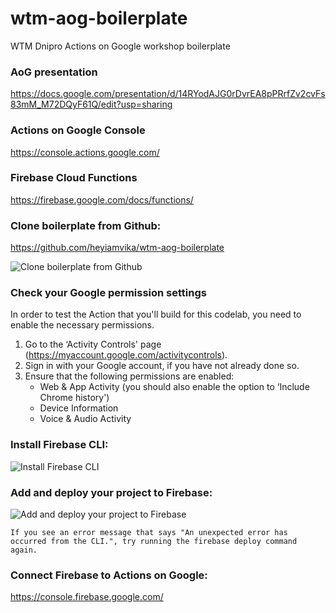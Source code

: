 # wtm-aog-boilerplate

WTM Dnipro Actions on Google workshop boilerplate

### AoG presentation
https://docs.google.com/presentation/d/14RYodAJG0rDvrEA8pPRrfZv2cvFs83mM_M72DQyF61Q/edit?usp=sharing


### Actions on Google Console
https://console.actions.google.com/


### Firebase Cloud Functions
https://firebase.google.com/docs/functions/


### Clone boilerplate from Github: 
https://github.com/heyiamvika/wtm-aog-boilerplate

![Clone boilerplate from Github](https://imgur.com/84aPaB5.jpg)

### Check your Google permission settings
In order to test the Action that you'll build for this codelab, you need to enable the necessary permissions. 
  1) Go to the ‘Activity Controls' page (https://myaccount.google.com/activitycontrols).
  2) Sign in with your Google account, if you have not already done so.
  3) Ensure that the following permissions are enabled:
     - Web & App Activity (you should also enable the option to ‘Include Chrome history')
     - Device Information
     - Voice & Audio Activity


### Install Firebase CLI:

![Install Firebase CLI](https://imgur.com/7wqS9sV.jpg)

### Add and deploy your project to Firebase:

![Add and deploy your project to Firebase](https://imgur.com/qzec9mT.jpg)
 
```If you see an error message that says "An unexpected error has occurred from the CLI.", try running the firebase deploy command again.```

### Connect Firebase to Actions on Google: 
https://console.firebase.google.com/
